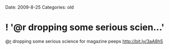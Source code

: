 Date: 2009-8-25
Categories: old

# ! '@r dropping some serious scien...'

@<a href="http://twitter.com/r" class="aktt_username">r</a> dropping some serious science for magazine peeps <a href="http://bit.ly/3aA8h5" rel="nofollow">http://bit.ly/3aA8h5</a>
